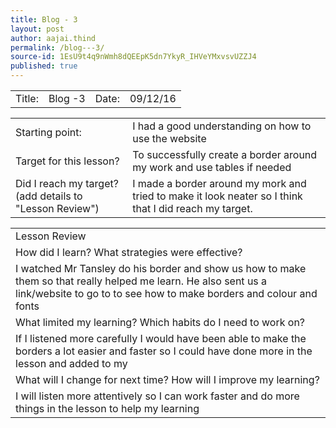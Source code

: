 ```yaml
---
title: Blog - 3
layout: post
author: aajai.thind
permalink: /blog---3/
source-id: 1EsU9t4q9nWmh8dQEEpK5dn7YkyR_IHVeYMxvsvUZZJ4
published: true
---
```

<table>
  <tr>
    <td>Title:  </td>
    <td>Blog -3</td>
    <td> Date:  </td>
    <td>09/12/16</td>
  </tr>
</table>


<table>
  <tr>
    <td>Starting point:</td>
    <td>I had a good understanding on how to use the website</td>
  </tr>
  <tr>
    <td>Target for this lesson?</td>
    <td>To successfully create a border around my work and use tables if needed</td>
  </tr>
  <tr>
    <td>Did I reach my target? 
(add details to "Lesson Review")</td>
    <td>I made a border around my mork and tried to make it look neater so I think that I did reach my target. </td>
  </tr>
</table>


<table>
  <tr>
    <td>Lesson Review</td>
  </tr>
  <tr>
    <td>How did I learn? What strategies were effective? </td>
  </tr>
  <tr>
    <td>I watched Mr Tansley do his border and show us how to make them so that really helped me learn. He also sent us a link/website to go to to see how to make borders and colour and   fonts
</td>
  </tr>
  <tr>
    <td>What limited my learning? Which habits do I need to work on? </td>
  </tr>
  <tr>
    <td>If I listened more carefully I would have been able to make the borders a lot easier and faster so I could have done more in the lesson and added to my </td>
  </tr>
  <tr>
    <td>What will I change for next time? How will I improve my learning?</td>
  </tr>
  <tr>
    <td>I will listen more attentively so I can work faster and do more things in the lesson to help my learning </td>
  </tr>
</table>


